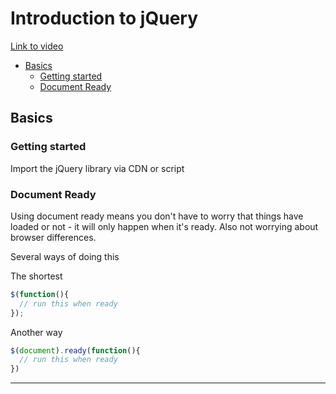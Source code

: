 # Introduction to jQuery <!-- omit in toc -->

[Link to video](https://channel9.msdn.com/Series/Introduction-to-jQuery)

- [Basics](#Basics)
  - [Getting started](#Getting-started)
  - [Document Ready](#Document-Ready)

## Basics

### Getting started

Import the jQuery library via CDN or script

### Document Ready

Using document ready means you don't have to worry that things have loaded or not - it will only happen when it's ready.  Also not worrying about browser differences.

Several ways of doing this

The shortest

```js
$(function(){
  // run this when ready
});
```

Another way

```js
$(document).ready(function(){
  // run this when ready
})
```

---
